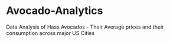 # Avocado-Analytics
Data Analysis of Hass Avocados - Their Average prices and their consumption across major US Cities

